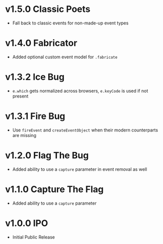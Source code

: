 # v1.5.0 Classic Poets

- Fall back to classic events for non-made-up event types

# v1.4.0 Fabricator

- Added optional custom event model for `.fabricate`

# v1.3.2 Ice Bug

- `e.which` gets normalized across browsers, `e.keyCode` is used if not present

# v1.3.1 Fire Bug

- Use `fireEvent` and `createEventObject` when their modern counterparts are missing

# v1.2.0 Flag The Bug

- Added ability to use a `capture` parameter in event removal as well

# v1.1.0 Capture The Flag

- Added ability to use a `capture` parameter

# v1.0.0 IPO

- Initial Public Release
